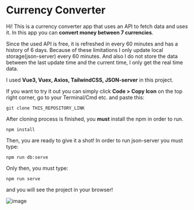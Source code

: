 # Currency Converter

Hi! This is a currency converter app that uses an API to fetch data and uses it. In this app you can **convert money between 7 currencies**. 

Since the used API is free, it is refreshed in every 60 minutes and has a history of 6 days. Because of these limitations I only update local storage(json-server) every 60 minutes. And also I do not store the data between the last update time and the current time, I only get the real time data.

I used **Vue3, Vuex, Axios, TailwindCSS, JSON-server** in this project.

If you want to try it out you can simply click **Code > Copy Icon** on the top right corner, go to your Terminal/Cmd etc. and paste this:

    git clone THIS_REPOSITORY_LINK

After cloning process is finished, you **must** install the npm in order to run.

    npm install
    
Then, you are ready to give it a shot! In order to run json-server you must type:

    npm run db:serve
    
Only then, you must type:

    npm run serve
    
and you will see the project in your browser!

![image](https://user-images.githubusercontent.com/40501852/152238721-7f4c1eb5-b072-4dfd-bfc8-68398c36b7f9.png)
